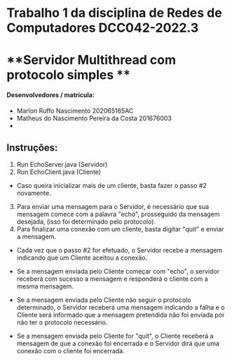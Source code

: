 # **Trabalho 1 da disciplina de Redes de Computadores DCC042-2022.3**

# **Servidor Multithread com protocolo simples **



#### Desenvolvedores / matrícula:

* Marlon Ruffo Nascimento  202065165AC
* Matheus do Nascimento Pereira da Costa 201676003
*

## Instruções:

 1) Run EchoServer.java (Servidor)
 2) Run EchoClient.java (Cliente)
 - Caso queira inicializar mais de um cliente, basta fazer o passo #2 novamente.
 3) Para enviar uma mensagem para o Servidor, é necessário que sua mensagem comece com a palavra "echo", prosseguido da mensagem desejada, (isso foi determinado pelo protocolo).
 4) Para finalizar uma conexão com um cliente, basta digitar "quit" e enviar a mensagem.

 - Cada vez que o passo #2 for efetuado, o Servidor recebe a mensagem indicando que um Cliente aceitou a conexão.

 - Se a mensagem enviada pelo Cliente começar com "echo", o servidor receberá com sucesso a mensagem e responderá o cliente com a mesma mensagem.

 - Se a mensagem enviada pelo Cliente não seguir o protocolo determinado, o Servidor receberá uma mensagem indicando a falha e o Cliente será informado que a mensagem pretendida não foi enviada por não ter o protocolo necessário.
 - Se a mensagem enviada pelo Cliente for "quit", o Cliente receberá a mensagem de que a conexão foi encerrada e o Servidor dirá que uma conexão com o cliente foi encerrada.

